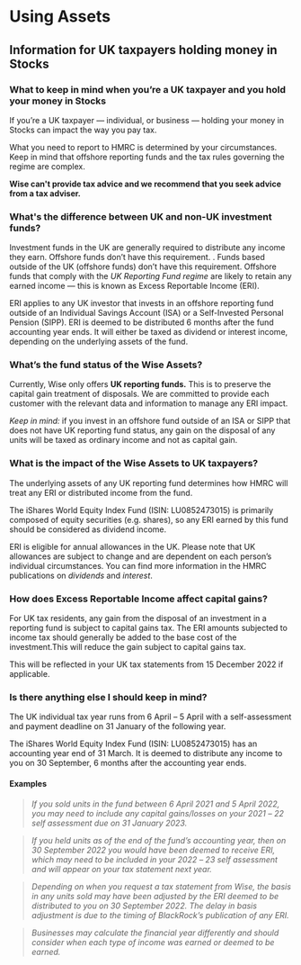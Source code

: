 # Using Assets  
## Information for UK taxpayers holding money in Stocks  
###  **What to keep in mind when you’re a UK taxpayer and you hold your money in Stocks**

If you’re a UK taxpayer — individual, or business — holding your money in Stocks can impact the way you pay tax. 

What you need to report to HMRC is determined by your circumstances. Keep in mind that offshore reporting funds and the tax rules governing the regime are complex. 

**Wise can't provide tax advice and we recommend that you seek advice from a tax adviser.**

###  **What's the difference between UK and non-UK investment funds?**

Investment funds in the UK are generally required to distribute any income they earn. Offshore funds don’t have this requirement. . Funds based outside of the UK (offshore funds) don’t have this requirement. Offshore funds that comply with the _UK Reporting Fund regime_ are likely to retain any earned income — this is known as Excess Reportable Income (ERI).

ERI applies to any UK investor that invests in an offshore reporting fund outside of an Individual Savings Account (ISA) or a Self-Invested Personal Pension (SIPP). ERI is deemed to be distributed 6 months after the fund accounting year ends. It will either be taxed as dividend or interest income, depending on the underlying assets of the fund. 

### **What’s the fund status of the Wise Assets?**

Currently, Wise only offers **UK reporting funds.** This is to preserve the capital gain treatment of disposals. We are committed to provide each customer with the relevant data and information to manage any ERI impact. 

_Keep in mind:_ if you invest in an offshore fund outside of an ISA or SIPP that does not have UK reporting fund status, any gain on the disposal of any units will be taxed as ordinary income and not as capital gain. 

### **What is the impact of the Wise Assets to UK taxpayers?**

The underlying assets of any UK reporting fund determines how HMRC will treat any ERI or distributed income from the fund. 

The iShares World Equity Index Fund (ISIN: LU0852473015) is primarily composed of equity securities (e.g. shares), so any ERI earned by this fund should be considered as dividend income. 

ERI is eligible for annual allowances in the UK. Please note that UK allowances are subject to change and are dependent on each person’s individual circumstances. You can find more information in the HMRC publications on _dividends_ and _interest_.

###  **How does Excess Reportable Income affect capital gains?**

For UK tax residents, any gain from the disposal of an investment in a reporting fund is subject to capital gains tax. The ERI amounts subjected to income tax should generally be added to the base cost of the investment.This will reduce the gain subject to capital gains tax.

This will be reflected in your UK tax statements from 15 December 2022 if applicable.

###  **Is there anything else I should keep in mind?**

The UK individual tax year runs from 6 April _–_ 5 April with a self-assessment and payment deadline on 31 January of the following year. 

The iShares World Equity Index Fund (ISIN: LU0852473015) has an accounting year end of 31 March. It is deemed to distribute any income to you on 30 September, 6 months after the accounting year ends. 

#### **Examples**

>  _If you sold units in the fund between 6 April 2021 and 5 April 2022, you may need to include any capital gains/losses on your 2021_ _–_ _22 self assessment due on 31 January 2023._

>  _If you held units as of the end of the fund’s accounting year, then on 30 September 2022 you would have been deemed to receive ERI, which may need to be included in your 2022_ _–_ _23 self assessment and will appear on your tax statement next year._

>  _Depending on when you request a tax statement from Wise, the basis in any units sold may have been adjusted by the ERI deemed to be distributed to you on 30 September 2022. The delay in basis adjustment is due to the timing of BlackRock’s publication of any ERI._

>  _Businesses may calculate the financial year differently and should consider when each type of income was earned or deemed to be earned._